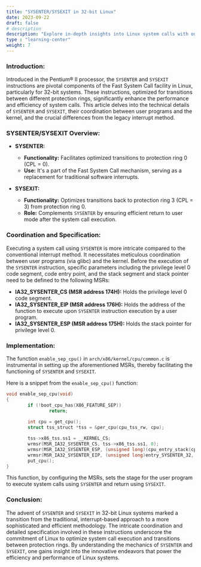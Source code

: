 ```yaml
---
title: "SYSENTER/SYSEXIT in 32-bit Linux"
date: 2023-09-22
draft: false
# description
description: "Explore in-depth insights into Linux system calls with our comprehensive series of blogs. Delve into the intricacies of syscalls, from their initiation to their interaction with the Linux kernel, uncovering the technical layers and methodologies. Whether you're a seasoned developer or a budding enthusiast, traverse through the realms of system call tables, fast system calls, and more, enhancing your understanding of Linux's core functionalities. Dive deep into the world of system calls, understand varied architectures, and grasp the kernel interactions for optimized software development and enriched knowledge in system-level programming."
type : "learning-center"
weight: 7
---
```


### Introduction:
Introduced in the Pentium® II processor, the `SYSENTER` and `SYSEXIT` instructions are pivotal components of the Fast System Call facility in Linux, particularly for 32-bit systems. These instructions, optimized for transitions between different protection rings, significantly enhance the performance and efficiency of system calls. This article delves into the technical details of `SYSENTER` and `SYSEXIT`, their coordination between user programs and the kernel, and the crucial differences from the legacy interrupt method.

### SYSENTER/SYSEXIT Overview:
- **SYSENTER:**
  - **Functionality:** Facilitates optimized transitions to protection ring 0 (CPL = 0).
  - **Use:** It's a part of the Fast System Call mechanism, serving as a replacement for traditional software interrupts.
  
- **SYSEXIT:**
  - **Functionality:** Optimizes transitions back to protection ring 3 (CPL = 3) from protection ring 0.
  - **Role:** Complements `SYSENTER` by ensuring efficient return to user mode after the system call execution.

### Coordination and Specification:
Executing a system call using `SYSENTER` is more intricate compared to the conventional interrupt method. It necessitates meticulous coordination between user programs (via glibc) and the kernel. Before the execution of the `SYSENTER` instruction, specific parameters including the privilege level 0 code segment, code entry point, and the stack segment and stack pointer need to be defined to the following MSRs:
- **IA32_SYSENTER_CS (MSR address 174H):** Holds the privilege level 0 code segment.
- **IA32_SYSENTER_EIP (MSR address 176H):** Holds the address of the function to execute upon `SYSENTER` instruction execution by a user program.
- **IA32_SYSENTER_ESP (MSR address 175H):** Holds the stack pointer for privilege level 0.

### Implementation:
The function `enable_sep_cpu()` in `arch/x86/kernel/cpu/common.c` is instrumental in setting up the aforementioned MSRs, thereby facilitating the functioning of `SYSENTER` and `SYSEXIT`.

Here is a snippet from the `enable_sep_cpu()` function:
```c
void enable_sep_cpu(void)
{
        if (!boot_cpu_has(X86_FEATURE_SEP))
                return;
        
        int cpu = get_cpu();
        struct tss_struct *tss = &per_cpu(cpu_tss_rw, cpu);

        tss->x86_tss.ss1 = __KERNEL_CS;
        wrmsr(MSR_IA32_SYSENTER_CS, tss->x86_tss.ss1, 0);
        wrmsr(MSR_IA32_SYSENTER_ESP, (unsigned long)(cpu_entry_stack(cpu) + 1), 0);
        wrmsr(MSR_IA32_SYSENTER_EIP, (unsigned long)entry_SYSENTER_32, 0);
        put_cpu();
}
```
This function, by configuring the MSRs, sets the stage for the user program to execute system calls using `SYSENTER` and return using `SYSEXIT`.

### Conclusion:
The advent of `SYSENTER` and `SYSEXIT` in 32-bit Linux systems marked a transition from the traditional, interrupt-based approach to a more sophisticated and efficient methodology. The intricate coordination and detailed specification involved in these instructions underscore the commitment of Linux to optimize system call execution and transitions between protection rings. By understanding the mechanics of `SYSENTER` and `SYSEXIT`, one gains insight into the innovative endeavors that power the efficiency and performance of Linux systems.

